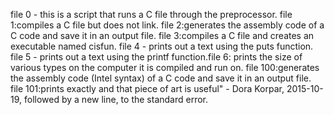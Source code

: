 file 0 - this is a script that runs a C file through the preprocessor. file 1:compiles a C file but does not link. file 2:generates the assembly code of a C code and save it in an output file. file 3:compiles a C file and creates an executable named cisfun. file 4 - prints out a text using the puts function. file 5 - prints out a text using the printf function.file 6: prints the size of various types on the computer it is compiled and run on. file 100:generates the assembly code (Intel syntax) of a C code and save it in an output file. file 101:prints exactly and that piece of art is useful" - Dora Korpar, 2015-10-19, followed by a new line, to the standard error.